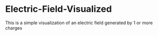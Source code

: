 # Electric-Field-Visualized
This is a simple visualization of an electric field generated by 1 or more charges
